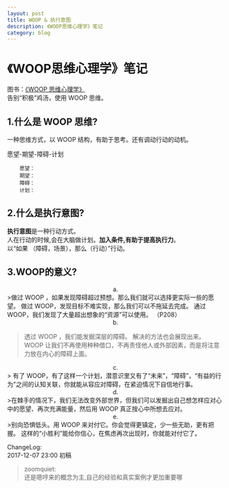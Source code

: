 ```yaml
---
layout: post
title: WOOP & 执行意图
description: 《WOOP思维心理学》笔记
category: blog
---
```


# 《WOOP思维心理学》笔记

图书：[《WOOP 思维心理学》](https://book.douban.com/subject/26616951/)  
告别“积极”鸡汤，使用 WOOP 思维。

## 1.什么是 WOOP 思维?	
一种思维方式，以 WOOP 结构，有助于思考。还有调动行动的动机。

愿望-期望-障碍-计划

~~~
	愿望：
	期望：
	障碍：
	计划：
~~~
## 2.什么是执行意图?

**执行意图**是一种行动方式。  
人在行动的时候,会在大脑做计划。**加入条件,有助于提高执行力**。  
以“如果 （障碍，场景），那么（行动）”行动。  

## 3.WOOP的意义?
<center>a.</center>
>做过 WOOP ，如果发现障碍超过预想。那么我们就可以选择更实际一些的愿望。
做过 WOOP，发现目标不难实现，那么我们可以不拖延去完成。
通过 WOOP，我们发现了大量超出想象的“资源”可以使用。
（P208）
 


<center>b.</center>


>透过 WOOP ，我们能发掘深层的障碍。
解决的方法也会展现出来。
>WOOP 让我们不再使用种种借口，不再责怪他人或外部因素，而是将注意力放在内心的障碍上面。

<center>c.</center>
> 有了 WOOP，有了这样一个计划，潜意识里又有了“未来”，“障碍”，“有益的行为”之间的认知关联，你就能从容应对障碍，在紧迫情况下自信地行事。


<center>d.</center>
>在棘手的情况下，我们无法改变外部世界，但我们可以发掘出自己想怎样应对心中的愿望、再次充满能量，然后用 WOOP 真正按心中所想去应对。

<center>e.</center>
>别向恐惧低头。用 WOOP 来对付它。你会觉得更镇定，少一些无助，更有把握。
这样的“小胜利”能给你信心，在焦虑再次出现时，你就能对付它了。



ChangeLog:  
2017-12-07 23:00 初稿  

>zoomquiet:  
>还是嗯哼来的概念为主,自己的经验和真实案例才更加重要哪

